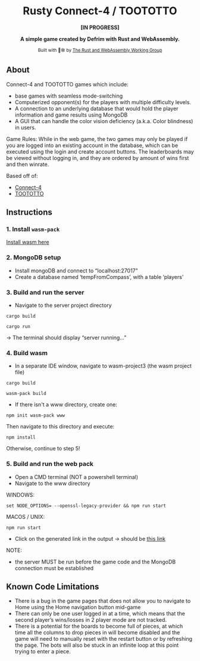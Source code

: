 <div align="center">

  <h1>Rusty Connect-4 / TOOTOTTO</h1>

  <strong>[IN PROGRESS]</strong>
  
  <strong>A simple game created by Defrim with Rust and WebAssembly.</strong>

  <sub>Built with 🦀🕸 by <a href="https://rustwasm.github.io/">The Rust and WebAssembly Working Group</a></sub>
</div>

## About

Connect-4 and TOOTOTTO games which include:
- base games with seamless mode-switching
- Computerized opponent(s) for the players with multiple difficulty levels.
- A connection to an underlying database that would hold the player information
and game results using MongoDB
- A GUI that can handle the color vision deficiency (a.k.a. Color blindness) in users.

Game Rules:
While in the web game, the two games may only be played if you are logged into an existing account in the database, which can be executed using the login and create account buttons. The leaderboards may be viewed without logging in, and they are ordered by amount of wins first and then winrate. 

Based off of:
- [Connect-4][connect4]
- [TOOTOTTO][TOOTOTTO]

[connect4]: https://en.wikipedia.org/wiki/Connect_Four
[TOOTOTTO]: https://nyc.cs.berkeley.edu/wiki/Toot_and_Otto


## Instructions

### 1. Install `wasm-pack`

[Install wasm here][installwasm]

[installwasm]: https://rustwasm.github.io/wasm-pack/installer/

### 2. MongoDB setup

- Install mongoDB and connect to “localhost:27017”
- Create a database named ‘tempFromCompass’, with a table ‘players’


### 3. Build and run the server

- Navigate to the server project directory
```
cargo build
```
```
cargo run
```
-> The terminal should display “server running…”


### 4. Build wasm

- In a separate IDE window, navigate to wasm-project3 (the wasm project file)
```
cargo build
```
```
wasm-pack build
```

- If there isn't a www directory, create one:
```
npm init wasm-pack www
```
Then navigate to this directory and execute:
```
npm install
```
Otherwise, continue to step 5!

### 5. Build and run the web pack

- Open a CMD terminal (NOT a powershell terminal)
- Navigate to the www directory

WINDOWS:
```
set NODE_OPTIONS= --openssl-legacy-provider && npm run start
```
MACOS / UNIX:
```
npm run start
```
- Click on the generated link in the output -> should be <a href="http://localhost:8081/">this link</a>

NOTE:
- the server MUST be run before the game code and the MongoDB connection must be established


## Known Code Limitations

- There is a bug in the game pages that does not allow you to navigate to Home
using the Home navigation button mid-game
- There can only be one user logged in at a time, which means that the second player’s wins/losses in 2 player mode are not tracked.
- There is a potential for the boards to become full of pieces, at which time all the columns to drop pieces in will become disabled and the game will need to manually reset with the restart button or by refreshing the page. The bots will also be stuck in an infinite loop at this point trying to enter a piece.


